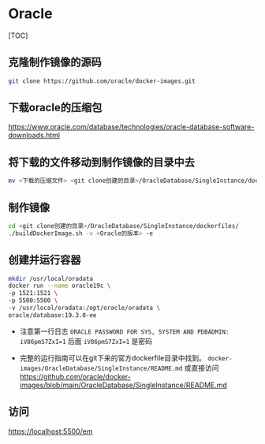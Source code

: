 # Oracle

[TOC]

## 克隆制作镜像的源码

```sh
git clone https://github.com/oracle/docker-images.git
```

## 下载oracle的压缩包

<https://www.oracle.com/database/technologies/oracle-database-software-downloads.html>

## 将下载的文件移动到制作镜像的目录中去

```sh
mv <下载的压缩文件> <git clone创建的目录>/OracleDatabase/SingleInstance/dockerfiles/<Oracle的版本>/
```

## 制作镜像

```sh
cd <git clone创建的目录>/OracleDatabase/SingleInstance/dockerfiles/
./buildDockerImage.sh -v <Oracle的版本> -e
```

## 创建并运行容器

```sh
mkdir /usr/local/oradata
docker run --name oracle19c \
-p 1521:1521 \
-p 5500:5500 \
-v /usr/local/oradata:/opt/oracle/oradata \
oracle/database:19.3.0-ee 
```

- 注意第一行日志
  `ORACLE PASSWORD FOR SYS, SYSTEM AND PDBADMIN: iV86pmS7ZxI=1`
  后面 `iV86pmS7ZxI=1` 是密码

- 完整的运行指南可以在git下来的官方dockerfile目录中找到。
  `docker-images/OracleDatabase/SingleInstance/README.md`
  或直接访问
  <https://github.com/oracle/docker-images/blob/main/OracleDatabase/SingleInstance/README.md>

## 访问

<https://localhost:5500/em>
